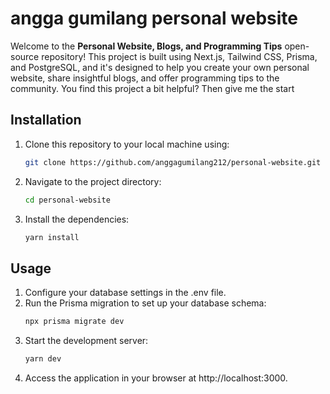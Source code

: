 # angga gumilang personal website

Welcome to the **Personal Website, Blogs, and Programming Tips** open-source repository! This project is built using Next.js, Tailwind CSS, Prisma, and PostgreSQL, and it's designed to help you create your own personal website, share insightful blogs, and offer programming tips to the community. You find this project a bit helpful? Then give me the start

<!-- <img width="1440" alt="foto personal web" src="https://github.com/Bayusetiawan45/v2.codebayu.com/assets/99315255/456ed3d0-2090-4f09-8403-8c067a7aacf4"> -->


## Installation

1. Clone this repository to your local machine using:

   ```bash
   git clone https://github.com/anggagumilang212/personal-website.git
   ```

2. Navigate to the project directory:
   ```bash
   cd personal-website
   ```
3. Install the dependencies:
   ```bash
   yarn install
   ```

## Usage

1. Configure your database settings in the .env file.
2. Run the Prisma migration to set up your database schema:
   ```bash
   npx prisma migrate dev
   ```
3. Start the development server:
   ```bash
   yarn dev
   ```
4. Access the application in your browser at http://localhost:3000.



